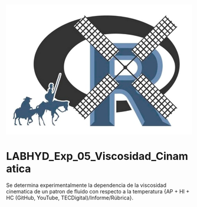 ![alt test](/R.jpg)

# LABHYD_Exp_05_Viscosidad_Cinamatica

Se determina  experimentalmente  la dependencia de la viscosidad cinematica de un patron de fluido con respecto a la temperatura {AP + HI + HC (GitHub, YouTube, TECDigital)/Informe/Rúbrica}.
